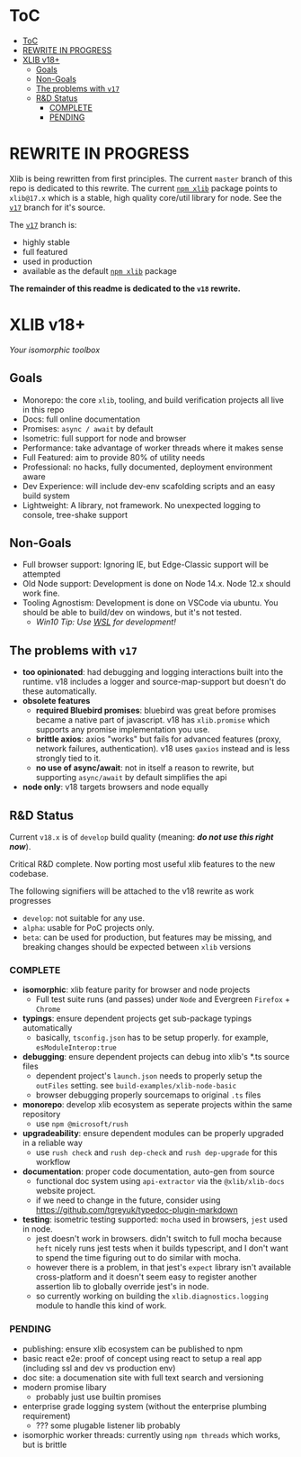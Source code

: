 # ToC

- [ToC](#toc)
- [REWRITE IN PROGRESS](#rewrite-in-progress)
- [XLIB v18+](#xlib-v18)
  - [Goals](#goals)
  - [Non-Goals](#non-goals)
  - [The problems with ```v17```](#the-problems-with-v17)
  - [R&D Status](#rd-status)
    - [COMPLETE](#complete)
    - [PENDING](#pending)

# REWRITE IN PROGRESS

Xlib is being rewritten from first principles.  The current ```master``` branch of this repo is dedicated to this rewrite.
The current [```npm xlib```](https://www.npmjs.com/package/xlib) package  points to ```xlib@17.x``` which is a stable, high quality core/util library for node.  See the [```v17```](https://github.com/Novaleaf/xlib/tree/v17) branch for it's source.

The [```v17```](https://github.com/Novaleaf/xlib/tree/v17) branch is:

- highly stable
- full featured
- used in production
- available as the default [```npm xlib```](https://www.npmjs.com/package/xlib) package

**The remainder of this readme is dedicated to the ```v18``` rewrite.**


# XLIB v18+
*Your isomorphic toolbox*

## Goals

- Monorepo: the core ```xlib```, tooling, and build verification projects all live in this repo
- Docs: full online documentation
- Promises: ```async / await``` by default
- Isometric:  full support for node and browser
- Performance: take advantage of worker threads where it makes sense
- Full Featured: aim to provide 80% of utility needs
- Professional:  no hacks, fully documented, deployment environment aware
- Dev Experience: will include dev-env scafolding scripts and an easy build system
- Lightweight: A library, not framework.  No unexpected logging to console, tree-shake support

## Non-Goals

- Full browser support: Ignoring IE, but Edge-Classic support will be attempted
- Old Node support:  Development is done on Node 14.x.    Node 12.x should work fine.
- Tooling Agnostism:  Development is done on VSCode via ubuntu.  You should be able to build/dev on windows, but it's not tested.  
  - *Win10 Tip:  Use [WSL](https://docs.microsoft.com/en-us/windows/wsl/tutorials/wsl-vscode) for development!*

## The problems with ```v17```
- **too opinionated**: had debugging and logging interactions built into the runtime.  v18 includes a logger and source-map-support but doesn't do these automatically.
- **obsolete features**
  - **required Bluebird promises**: bluebird was great before promises became a native part of javascript.  v18 has ```xlib.promise``` which supports any promise implementation you use.
  - **brittle axios**: axios "works" but fails for advanced features (proxy, network failures, authentication).  v18 uses ```gaxios``` instead and is less strongly tied to it.
  - **no use of async/await**: not in itself a reason to rewrite, but supporting ```async/await``` by default simplifies the api
- **node only**: v18 targets browsers and node equally
## R&D Status

Current ```v18.x``` is of ```develop``` build quality (meaning: ***do not use this right now***).  

Critical R&D complete.   Now porting most useful xlib features to the new codebase.

The following signifiers will be attached to the v18 rewrite as work progresses

- ```develop```: not suitable for any use.
- ```alpha```: usable for PoC projects only.  
- ```beta```: can be used for production, but features may be missing, and breaking changes should be expected between ```xlib``` versions

### COMPLETE

- **isomorphic**:  xlib feature parity for browser and node projects
  - Full test suite runs (and passes) under ```Node``` and Evergreen ```Firefox``` + ```Chrome``` 
- **typings**:  ensure dependent projects get sub-package typings automatically
  - basically, ```tsconfig.json``` has to be setup properly.   for example, ```esModuleInterop:true```
- **debugging**:  ensure dependent projects can debug into xlib's *.ts source files
  - dependent project's ```launch.json``` needs to properly setup the ```outFiles``` setting.   see ```build-examples/xlib-node-basic```
  - browser debugging properly sourcemaps to original ```.ts``` files
- **monorepo**: develop xlib ecosystem as seperate projects within the same repository
  - use ```npm @microsoft/rush```
- **upgradeability**: ensure dependent modules can be properly upgraded in a reliable way
  - use ```rush check``` and ```rush dep-check``` and ```rush dep-upgrade``` for this workflow
- **documentation**:  proper code documentation, auto-gen from source
  - functional doc system using ```api-extractor``` via the ```@xlib/xlib-docs``` website project.
  - if we need to change in the future, consider using <https://github.com/tgreyuk/typedoc-plugin-markdown>
- **testing**:  isometric testing supported:  ```mocha``` used in browsers, ```jest``` used in node.   
  - jest doesn't work in browsers.  didn't switch to full mocha because ```heft``` nicely runs jest tests when it builds typescript, and I don't want to spend the time figuring out to do similar with mocha.
  - however there is a problem, in that jest's ```expect``` library isn't available cross-platform and it doesn't seem easy to register another assertion lib to globally override jest's in node.
  - so currently working on building the ```xlib.diagnostics.logging``` module to handle this kind of work.


### PENDING

- publishing:  ensure xlib ecosystem can be published to npm
- basic react e2e: proof of concept using react to setup a real app (including ssl and dev vs production env)
- doc site:  a documenation site with full text search and versioning
- modern promise libary
  - probably just use builtin promises
- enterprise grade logging system (without the enterprise plumbing requirement)
  - ??? some plugable listener lib probably
- isomorphic worker threads:  currently using ```npm threads``` which works, but is brittle
